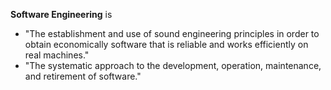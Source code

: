 **Software Engineering** is
* "The establishment and use of sound engineering principles in order to obtain economically software that is reliable and works efficiently on real machines."
* "The systematic approach to the development, operation, maintenance, and retirement of software."
